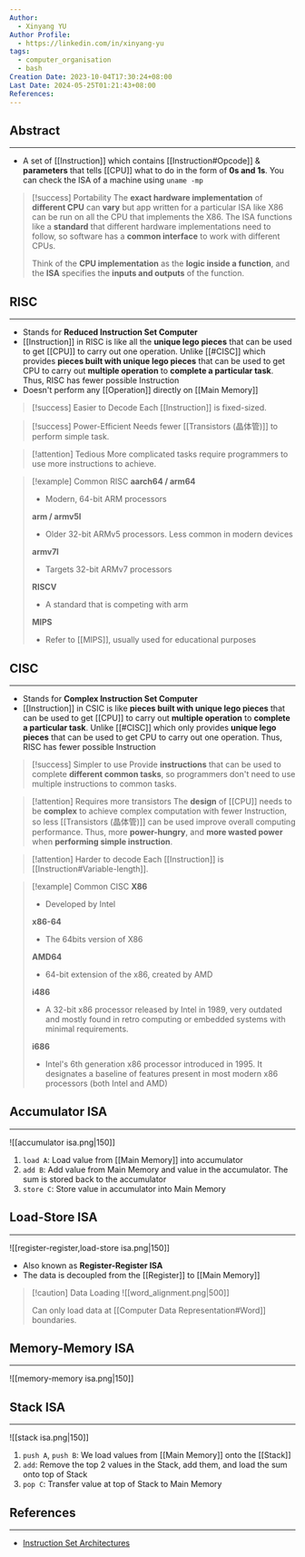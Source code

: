 ```yaml
---
Author:
  - Xinyang YU
Author Profile:
  - https://linkedin.com/in/xinyang-yu
tags:
  - computer_organisation
  - bash
Creation Date: 2023-10-04T17:30:24+08:00
Last Date: 2024-05-25T01:21:43+08:00
References: 
---
```

## Abstract
---
- A set of [[Instruction]] which contains [[Instruction#Opcode]] & **parameters** that tells [[CPU]] what to do in the form of **0s and 1s**. You can check the ISA of a machine using `uname -mp`

>[!success] Portability
> The **exact hardware implementation** of **different CPU** can **vary** but app written for a particular ISA like X86 can be run on all the CPU that implements the X86. The ISA functions like a **standard** that different hardware implementations need to follow, so software has a **common interface** to work with different CPUs.
> 
> Think of the **CPU implementation** as the **logic inside a function**, and the **ISA** specifies the **inputs and outputs** of the function.



## RISC
---
- Stands for **Reduced Instruction Set Computer**
- [[Instruction]] in RISC is like all the **unique lego pieces** that can be used to get [[CPU]] to carry out one operation. Unlike [[#CISC]] which provides **pieces built with unique lego pieces** that can be used to get CPU to carry out **multiple operation** to **complete a particular task**. Thus, RISC has fewer possible Instruction
- Doesn't perform any [[Operation]] directly on [[Main Memory]]

>[!success] Easier to Decode
>Each [[Instruction]] is fixed-sized.

>[!success] Power-Efficient
> Needs fewer [[Transistors (晶体管)]] to perform simple task.

>[!attention] Tedious
> More complicated tasks require programmers to use more instructions to achieve.

>[!example] Common RISC
> **aarch64 / arm64** 
> - Modern, 64-bit ARM processors
>   
> **arm / armv5l**
> - Older 32-bit ARMv5 processors. Less common in modern devices
>   
> **armv7l**
> - Targets 32-bit ARMv7 processors
>  
> **RISCV**
> - A standard that is competing with arm
>   
> **MIPS**
> - Refer to [[MIPS]], usually used for educational purposes



## CISC
---
- Stands for **Complex Instruction Set Computer**
- [[Instruction]] in CSIC is like **pieces built with unique lego pieces** that can be used to get [[CPU]] to carry out **multiple operation** to **complete a particular task**. Unlike [[#CISC]] which only provides **unique lego pieces** that can be used to get CPU to carry out one operation. Thus, RISC has fewer possible Instruction

>[!success] Simpler to use
> Provide **instructions** that can be used to complete **different common tasks**, so programmers don't need to use multiple instructions to common tasks.

>[!attention] Requires more transistors
> The **design** of [[CPU]] needs to be **complex** to achieve complex computation with fewer Instruction, so less [[Transistors (晶体管)]] can be used improve overall computing performance. Thus, more **power-hungry**, and **more wasted power** when **performing simple instruction**.

>[!attention] Harder to decode
> Each [[Instruction]] is [[Instruction#Variable-length]].


>[!example] Common CISC
> **X86** 
> - Developed by Intel
>   
> **x86-64**
> - The 64bits version of X86
>   
> **AMD64**
> - 64-bit extension of the x86, created by AMD
>   
> **i486**
> - A 32-bit x86 processor released by Intel in 1989, very outdated and mostly found in retro computing or embedded systems with minimal requirements.
> 
> **i686**
> - Intel's 6th generation x86 processor introduced in 1995. It designates a baseline of features present in most modern x86 processors (both Intel and AMD)



## Accumulator ISA
---
![[accumulator isa.png|150]]
1. ``load A``: Load value from [[Main Memory]] into accumulator
2. ``add B``: Add value from Main Memory and value in the accumulator. The sum is stored back to the accumulator
3. ``store C``: Store value in accumulator into Main Memory

## Load-Store ISA
---
![[register-register,load-store isa.png|150]]
- Also known as **Register-Register ISA**
- The data is decoupled from the [[Register]] to [[Main Memory]]

>[!caution] Data Loading
> ![[word_alignment.png|500]]
> 
> Can only load data at [[Computer Data Representation#Word]] boundaries.




## Memory-Memory ISA
---
![[memory-memory isa.png|150]]

## Stack ISA
---
![[stack isa.png|150]]
1. ``push A``, ``push B``: We load values from [[Main Memory]] onto the [[Stack]]
2. ``add``: Remove the top 2 values in the Stack, add them, and load the sum onto top of Stack
3. ``pop C``: Transfer value at top of Stack to Main Memory

## References
---
- [Instruction Set Architectures](https://youtu.be/1KTW32xSs_k)
